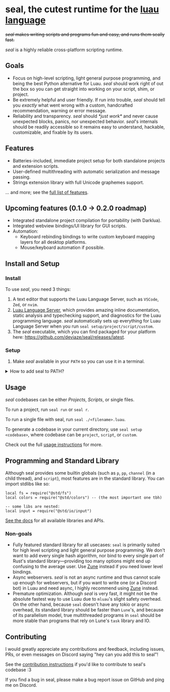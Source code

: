 <!-- markdownlint-disable MD033 -->

# seal, the cutest runtime for the [luau language](https://luau.org)

~~*seal* makes writing scripts and programs fun and easy, and runs them seally fast.~~

*seal* is a highly reliable cross-platform scripting runtime.

## Goals

- Focus on high-level scripting, light general purpose programming, and being the best Python alternative for Luau. *seal* should work right of out the box so you can get straight into working on your script, shim, or project.
- Be extremely helpful and user friendly. If run into trouble, *seal* should tell you *exactly* what went wrong with a custom, handcrafted recommendation, warning or error message.
- Reliability and transparency. *seal* should *\*just work\** and never cause unexpected blocks, panics, nor unexpected behavior. *seal*'s internals should be readily accessible so it remains easy to understand, hackable, customizable, and fixable by its users.
<!-- - *seal* should integrate well with tooling, other languages, and other runtimes. Setting up new projects should be instantaneous, and adding *seal* to existing (*seal* and non-*seal*) projects should be just as easy. -->

## Features

- Batteries-included, immediate project setup for both standalone projects and extension scripts.
- User-defined multithreading with automatic serialization and message passing.
- Strings extension library with full Unicode graphemes support.

... and more; see the [full list of features](docs/index.md).

## Upcoming features (0.1.0 -> 0.2.0 roadmap)

- Integrated standalone project compilation for portability (with Darklua).
- Integrated webview bindings/UI library for GUI scripts.
- Automation:
  - Keyboard rebinding bindings to write custom keyboard mapping layers for all desktop platforms.
  - Mouse/keyboard automation if possible.

## Install and Setup

### Install

To use *seal*, you need 3 things:

1. A text editor that supports the Luau Language Server, such as `VSCode`, `Zed`, or `nvim`.
2. [Luau Language Server](https://github.com/JohnnyMorganz/luau-lsp), which provides amazing inline documentation, static analysis and typechecking support, and diagnostics for the Luau programming language. *seal* automatically sets up everything for Luau Language Server when you run `seal setup/project/script/custom`.
3. The *seal* executable, which you can find packaged for your platform here: <https://github.com/deviaze/seal/releases/latest>.

### Setup

1. Make *seal* available in your `PATH` so you can use it in a terminal.

<details>
<summary>How to add seal to PATH?</summary>

Option 1 - using *seal*

1. Save this *seal* script to your Downloads folder: [seal_install.luau](examples/seal_install.luau)
2. Read it so you know how it works! Or modify the path so it moves seal where you want it to.
3. Open your Downloads folder in your terminal and run `./seal ./seal_install.luau`
4. On Windows, add the `~\.local\bin` path to your `$PROFILE` file with the instructions provided.
5. Open a new terminal and make sure `seal --help` works.

Option 2 - Windows Terminal on Windows:

1. Open Windows Terminal (PowerShell)
2. Move `seal` somewhere permanent like `C:\Users\<USERNAME>\.local\bin`:
   1. Open your Downloads folder (`cd "~\Downloads"` or `cd "~\OneDrive\Downloads"`) and run `mv .\seal.exe "~\.local\bin\seal.exe"`
3. Run `code $PROFILE` to open your powershell profile in vscode.
4. Add `$env:Path += ";C:\Users\<USERNAME>\.local\bin"` near the bottom or wherever you add your paths.
5. Close and reopen your Windows Terminal and run `seal --help` to make sure seal is available.

</details>

## Usage

*seal* codebases can be either *Projects*, *Scripts*, or single files.

To run a project, run `seal run` or `seal r`.

To run a single file with seal, run `seal ./<filename>.luau`.

To generate a codebase in your current directory, use `seal setup <codebase>`, where codebase can be `project`, `script`, or `custom`.

Check out the full [usage instructions](docs/usage.md) for more.

## Programming and Standard Library

Although seal provides some builtin globals (such as `p`, `pp`, `channel` (in a child thread), and `script`), most features are in the standard library. You can import stdlibs like so:

```luau
local fs = require("@std/fs")
local colors = require("@std/colors") -- (the most important one tbh)

-- some libs are nested:
local input = require("@std/io/input")
```

[See the docs](docs/libraries_and_programming.md) for all available libraries and APIs.

### Non-goals

- Fully featured standard library for all usecases: `seal` is primarily suited for high level scripting and light general purpose programming. We don't want to add every single hash algorithm, nor bind to every single part of Rust's standard library—providing too many options might end up confusing to the average user. Use [Zune](<https://github.com/Scythe-Technology/zune>) instead if you need lower level bindings.
- Async webservers. *seal* is not an async runtime and thus cannot scale up enough for webservers, but if you want to write one (or a Discord bot) in Luau and need async, I highly recommend using [Zune](<https://github.com/Scythe-Technology/zune>) instead.
- Premature optimization. Although *seal* is very fast, it might not be the absolute fastest way to use Luau due to `mluau`'s slight safety overhead. On the other hand, because `seal` doesn't have any tokio or async overhead, its standard library should be faster than `Lune`'s, and because of its parallelism model, true multithreaded programs in `seal` should be more stable than programs that rely on Lune's `task` library and IO.

## Contributing

I would greatly appreciate any contributions and feedback, including issues, PRs, or even messages on Discord saying "hey can you add this to seal"!

See the [contribution instructions](CONTRIBUTING.md) if you'd like to contribute to seal's codebase :3

If you find a bug in seal, please make a bug report issue on GitHub and ping me on Discord.
